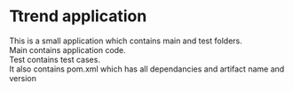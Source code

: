 # Ttrend application

This is a small application which contains main and test folders.  
Main contains application code.  
Test contains test cases.  
It also contains pom.xml which has all dependancies and artifact name and version

